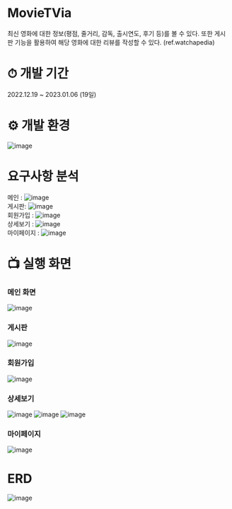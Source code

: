 # MovieTVia
최신 영화에 대한 정보(평점, 줄거리, 감독, 출시연도, 후기 등)를 볼 수 있다.    또한 게시판 기능을 활용하여 해당 영화에 대한 리뷰를 작성할 수 있다. 
(ref.watchapedia)
# ⏱ 개발 기간
2022.12.19 ~ 2023.01.06 (19일)

# ⚙ 개발 환경 
![image](https://github.com/helmijin/MovieTVia/assets/113495471/98f1e604-09f9-48f7-8308-83c19c540b44)

# 요구사항 분석
  메인 : ![image](https://github.com/helmijin/MovieTVia/assets/113495471/b2dbd720-ba05-4ef6-8f09-b372858ce571)    
  게시판: ![image](https://github.com/helmijin/MovieTVia/assets/113495471/8c2e529b-df4f-4f5c-9b45-63493bf8c2af)  
  회원가입 : ![image](https://github.com/helmijin/MovieTVia/assets/113495471/dbaab8ee-f42d-4d37-858b-9414e31b4617)  
  상세보기 : ![image](https://github.com/helmijin/MovieTVia/assets/113495471/abd74a46-f136-4ed0-a069-e806ef0c4791)  
  마이페이지 : ![image](https://github.com/helmijin/MovieTVia/assets/113495471/069ec711-b40a-4ef4-aac8-aa651d0929af)


# 📺 실행 화면
### 메인 화면
![image](https://github.com/helmijin/MovieTVia/assets/113495471/e1c3dc1c-c084-4e91-bf0a-1490d2b1781c)
  
### 게시판
![image](https://github.com/helmijin/MovieTVia/assets/113495471/1f9a0a9b-8685-449e-8627-161a972e0258)  

### 회원가입
![image](https://github.com/helmijin/MovieTVia/assets/113495471/f92e94d6-810c-4e49-bf2a-e0c5d81ec8fc)

### 상세보기
![image](https://github.com/helmijin/MovieTVia/assets/113495471/00165702-a018-40a5-ac1a-a7cb1c1dff1e)
![image](https://github.com/helmijin/MovieTVia/assets/113495471/ffdf51dd-1833-4ff9-bf3c-12e8c0477bc5)
![image](https://github.com/helmijin/MovieTVia/assets/113495471/b9792ecc-e0e3-4d94-8cbd-aef60fc1b008)
### 마이페이지
![image](https://github.com/helmijin/MovieTVia/assets/113495471/80fdcf0c-cea7-4c64-9143-bd5c2651e2e7)

# ERD
![image](https://github.com/helmijin/MovieTVia/assets/113495471/e3c68064-890e-44f0-9330-3c4bc91b2012)
